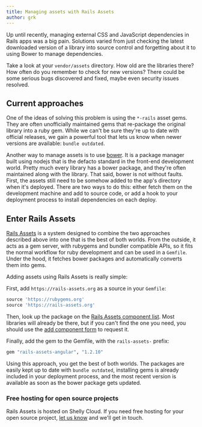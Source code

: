 ```yaml
---
title: Managing assets with Rails Assets
author: grk
---
```


Up until recently, managing external CSS and JavaScript dependencies in Rails
apps was a big pain. Solutions varied from just checking the latest downloaded
version of a library into source control and forgetting about it to using Bower
to manage dependencies.

Take a look at your `vendor/assets` directory. How old are the libraries there?
How often do you remember to check for new versions? There could be some
serious bugs discovered and fixed, maybe even security issues resolved.

## Current approaches

One of the ideas of solving this problem is using the `*-rails` asset gems.
They are often unofficially maintained gems that re-package the original
library into a ruby gem. While we can't be sure they're up to date with
official releases, we gain a powerful tool that lets us know when newer
versions are available: `bundle outdated`.

Another way to manage assets is to use [bower](http://bower.io). It is a
package manager built using nodejs that is the defacto standard in the
front-end development world. Pretty much every library has a bower package,
and they're often maintained along with the library. That said, bower is not
without faults. First, the assets still need to be somehow added to the
app's directory when it's deployed. There are two ways to do this: either
fetch them on the development machine and add to source code, or add a hook
to your deployment process to install dependencies on each deploy.

## Enter Rails Assets

[Rails Assets](https://rails-assets.org) is a system designed to combine
the two approaches described above into one that is the best of both worlds.
From the outside, it acts as a gem server, with rubygems and bundler compatible
APIs, so it fits the normal workflow for ruby development and can be used
in a `Gemfile`. Under the hood, it fetches bower packages and automatically
converts them into gems.

Adding assets using Rails Assets is really simple:

First, add `https://rails-assets.org` as a source in your `Gemfile`:

```ruby
source 'https://rubygems.org'
source 'https://rails-assets.org'
```

Then, look up the package on the
[Rails Assets component list](https://rails-assets.org/components).
Most libraries will already be there, but if you can't find the one you need,
you should use the
[add component form](https://rails-assets.org/components/new) to request it.

Finally, add the gem to the Gemfile, with the `rails-assets-` prefix:

```ruby
gem "rails-assets-angular", "1.2.10"
```

Using this approach, you get the best of both worlds. The packages are easily
kept up to date with `bundle outdated`, installing gems is already included
in your deployment process, and the most recent version is available as soon
as the bower package gets updated.

<div class="island island--branded">
<h3>Free hosting for open source projects</h3>
Rails Assets is hosted on Shelly Cloud. If you need free hosting for your open
source project, <a href="mailto:support@shellycloud.com">let us know</a> and
we'll get in touch.
</div>
